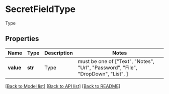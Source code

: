 # SecretFieldType

Type

## Properties
Name | Type | Description | Notes
------------ | ------------- | ------------- | -------------
**value** | **str** | Type |  must be one of ["Text", "Notes", "Url", "Password", "File", "DropDown", "List", ]

[[Back to Model list]](../README.md#documentation-for-models) [[Back to API list]](../README.md#documentation-for-api-endpoints) [[Back to README]](../README.md)


